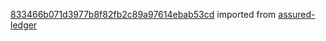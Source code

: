 [833466b071d3977b8f82fb2c89a97614ebab53cd](https://github.com/insolar/assured-ledger/commit/833466b071d3977b8f82fb2c89a97614ebab53cd) imported from [assured-ledger](https://github.com/insolar/assured-ledger)
